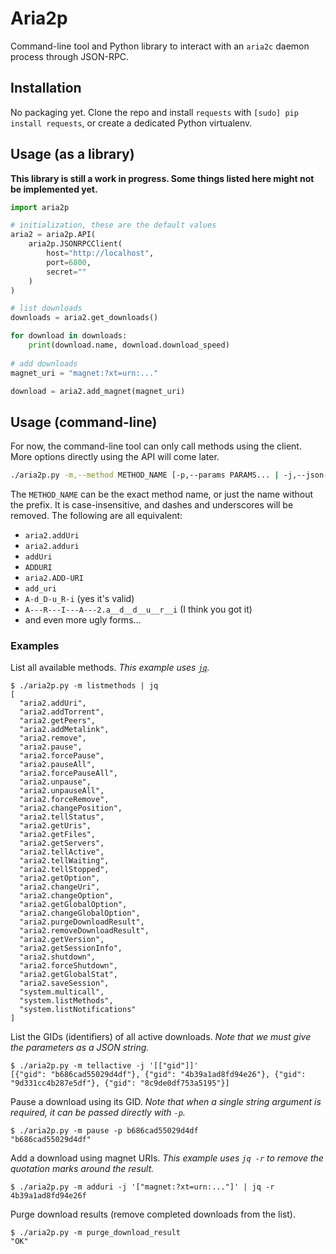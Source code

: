 # Aria2p
Command-line tool and Python library to interact with an `aria2c` daemon process through JSON-RPC.

## Installation
No packaging yet.
Clone the repo and install `requests` with `[sudo] pip install requests`,
or create a dedicated Python virtualenv.

## Usage (as a library)
**This library is still a work in progress. Some things listed here might not be implemented yet.**
```python
import aria2p

# initialization, these are the default values
aria2 = aria2p.API(
    aria2p.JSONRPCClient(
        host="http://localhost",
        port=6800,
        secret=""
    )
)

# list downloads
downloads = aria2.get_downloads()

for download in downloads:
    print(download.name, download.download_speed)
    
# add downloads
magnet_uri = "magnet:?xt=urn:..."

download = aria2.add_magnet(magnet_uri)

```

## Usage (command-line)
For now, the command-line tool can only call methods using the client.
More options directly using the API will come later.

```bash
./aria2p.py -m,--method METHOD_NAME [-p,--params PARAMS... | -j,--json-params JSON_STRING]
```

The `METHOD_NAME` can be the exact method name, or just the name without the prefix.
It is case-insensitive, and dashes and underscores will be removed.
The following are all equivalent:
- `aria2.addUri`
- `aria2.adduri`
- `addUri`
- `ADDURI`
- `aria2.ADD-URI`
- `add_uri`
- `A-d_D-u_R-i` (yes it's valid)
- `A---R---I---A---2.a__d__d__u__r__i` (I think you got it)
- and even more ugly forms...

### Examples
List all available methods.
*This example uses [`jq`](https://github.com/stedolan/jq).*
```console
$ ./aria2p.py -m listmethods | jq
[
  "aria2.addUri",
  "aria2.addTorrent",
  "aria2.getPeers",
  "aria2.addMetalink",
  "aria2.remove",
  "aria2.pause",
  "aria2.forcePause",
  "aria2.pauseAll",
  "aria2.forcePauseAll",
  "aria2.unpause",
  "aria2.unpauseAll",
  "aria2.forceRemove",
  "aria2.changePosition",
  "aria2.tellStatus",
  "aria2.getUris",
  "aria2.getFiles",
  "aria2.getServers",
  "aria2.tellActive",
  "aria2.tellWaiting",
  "aria2.tellStopped",
  "aria2.getOption",
  "aria2.changeUri",
  "aria2.changeOption",
  "aria2.getGlobalOption",
  "aria2.changeGlobalOption",
  "aria2.purgeDownloadResult",
  "aria2.removeDownloadResult",
  "aria2.getVersion",
  "aria2.getSessionInfo",
  "aria2.shutdown",
  "aria2.forceShutdown",
  "aria2.getGlobalStat",
  "aria2.saveSession",
  "system.multicall",
  "system.listMethods",
  "system.listNotifications"
]
```

List the GIDs (identifiers) of all active downloads.
*Note that we must give the parameters as a JSON string.*
```console
$ ./aria2p.py -m tellactive -j '[["gid"]]'
[{"gid": "b686cad55029d4df"}, {"gid": "4b39a1ad8fd94e26"}, {"gid": "9d331cc4b287e5df"}, {"gid": "8c9de0df753a5195"}]
```

Pause a download using its GID.
*Note that when a single string argument is required, it can be passed directly with `-p`.*
```console
$ ./aria2p.py -m pause -p b686cad55029d4df
"b686cad55029d4df"
```

Add a download using magnet URIs.
*This example uses `jq -r` to remove the quotation marks around the result.*
```console
$ ./aria2p.py -m adduri -j '["magnet:?xt=urn:..."]' | jq -r
4b39a1ad8fd94e26f
```

Purge download results (remove completed downloads from the list).
```console
$ ./aria2p.py -m purge_download_result
"OK"
```
